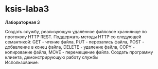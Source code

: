 # ksis-laba3
**Лабораторная 3**

Создать службу, реализующую удалённое файловое хранилище по протоколу
HTTP REST. Поддержать методы HTTP со следующей семантикой: GET - чтение
файла, PUT - перезапись файла, POST - добавление в конец файла, DELETE -
удаление файла, COPY - копирование файла, MOVE - перемещение файла.
Создать программу клиента, демонстрирующую работу службы  
Использование:  

